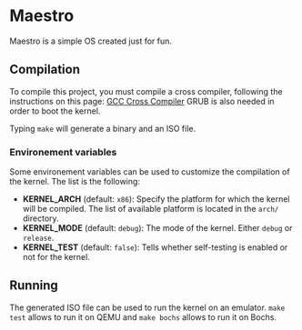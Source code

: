 # Maestro

Maestro is a simple OS created just for fun.



## Compilation

To compile this project, you must compile a cross compiler, following the instructions on this page: [GCC Cross Compiler](https://wiki.osdev.org/GCC_Cross-Compiler)
GRUB is also needed in order to boot the kernel.

Typing `make` will generate a binary and an ISO file.



### Environement variables

Some environement variables can be used to customize the compilation of the kernel. The list is the following:
- **KERNEL_ARCH** (default: `x86`): Specify the platform for which the kernel will be compiled. The list of available platform is located in the `arch/` directory.
- **KERNEL_MODE** (default: `debug`): The mode of the kernel. Either `debug` or `release`.
- **KERNEL_TEST** (default: `false`): Tells whether self-testing is enabled or not for the kernel.



## Running

The generated ISO file can be used to run the kernel on an emulator.
`make test` allows to run it on QEMU and `make bochs` allows to run it on Bochs.
